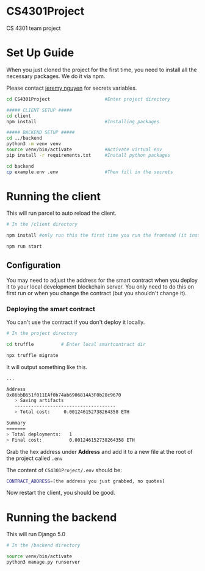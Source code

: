 # CS4301Project
CS 4301 team project

# Set Up Guide
When you just cloned the project for the first time, you need to install
all the necessary packages. We do it via npm.

Please contact [jeremy nguyen](jeremu2907@gmail.com) for secrets variables.
```bash
cd CS4301Project                    #Enter project directory

##### CLIENT SETUP #####
cd client
npm install                         #Installing packages

##### BACKEND SETUP #####
cd ../backend
python3 -m venv venv
source venv/bin/activate            #Activate virtual env
pip install -r requirements.txt     #Install python packages

cd backend
cp example.env .env                 #Then fill in the secrets
```

# Running the client
This will run parcel to auto reload the client.
```bash
# In the /client directory

npm install #only run this the first time you run the frontend (it installs the 10 million packages that node uses)

npm run start
```

## Configuration
You may need to adjust the address for the smart contract when you deploy it to your local development blockchain server.
You only need to do this on first run or when you change the contract (but you shouldn't change it).

### Deploying the smart contract
You can't use the contract if you don't deploy it locally.
```bash
# In the project directory

cd truffle          # Enter local smartcontract dir

npx truffle migrate
```

It will output something like this.

```bash
...

Address
0x86bbB651f011EAf0b74ab6906814A3F0b28c9670
   > Saving artifacts
   -------------------------------------
   > Total cost:     0.001246152738264358 ETH

Summary
=======
> Total deployments:   1
> Final cost:          0.001246152738264358 ETH
```

Grab the hex address under **Address** and add it to a new file at the root of the project called `.env`

The content of `CS4301Project/.env` should be:
```bash
CONTRACT_ADDRESS=[the address you just grabbed, no quotes]
```

Now restart the client, you should be good.

# Running the backend
This will run Django 5.0
```bash
# In the /backend directory

source venv/bin/activate
python3 manage.py runserver
```
